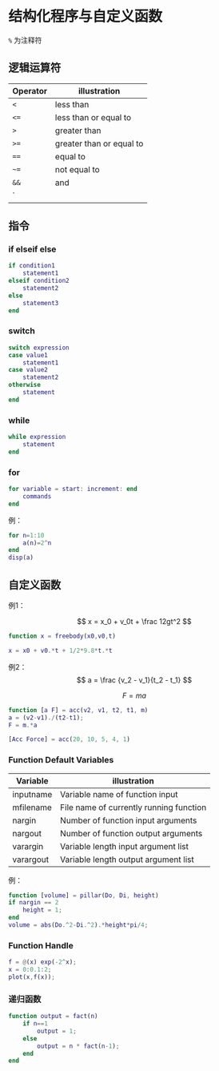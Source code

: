 # 结构化程序与自定义函数

`%` 为注释符

## 逻辑运算符

Operator | illustration
--- | ---
`<` | less than
`<=` | less than or equal to
`>` | greater than
`>=` | greater than or equal to
`==` | equal to
`~=` | not equal to
`&&` | and
`||` | or

## 指令

### if elseif else

```matlab
if condition1
	statement1
elseif condition2
	statement2
else
	statement3
end
```

### switch

```matlab
switch expression
case value1
	statement1
case value2
	statement2
otherwise
	statement
end
```

### while

```matlab
while expression
	statement
end
```

### for

```matlab
for variable = start: increment: end
	commands
end
```

例：

```matlab
for n=1:10
	a(n)=2^n
end
disp(a)
```

## 自定义函数

例1：

$$
x = x_0 + v_0t + \frac 12gt^2
$$

```matlab
function x = freebody(x0,v0,t)

x = x0 + v0.*t + 1/2*9.8*t.*t
```

例2：
$$
a = \frac {v_2 - v_1}{t_2 - t_1}
$$

$$
F = ma
$$

``` matlab
function [a F] = acc(v2, v1, t2, t1, m)
a = (v2-v1)./(t2-t1);
F = m.*a
```

```matlab
[Acc Force] = acc(20, 10, 5, 4, 1)
```

### Function Default Variables

Variable | illustration
--- | ---
inputname | Variable name of function input
mfilename | File name of currently running function
nargin | Number of function input arguments
nargout | Number of function output arguments
varargin | Variable length input argument list
varargout | Variable length output argument list

例：

```matlab
function [volume] = pillar(Do, Di, height)
if nargin == 2
	height = 1;
end
volume = abs(Do.^2-Di.^2).*height*pi/4;
```

### Function Handle

```matlab
f = @(x) exp(-2^x);
x = 0:0.1:2;
plot(x,f(x));
```

### 递归函数

```matlab
function output = fact(n)
	if n==1
		output = 1;
	else
		output = n * fact(n-1);
	end
end
```








